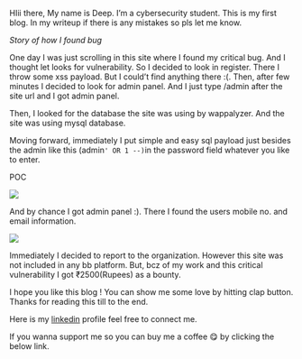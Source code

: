 HIii there, My name is Deep. I’m a cybersecurity student. This is my first blog. In my writeup if there is any mistakes so pls let me know.

_Story of how I found bug_

One day I was just scrolling in this site where I found my critical bug. And I thought let looks for vulnerability. So I decided to look in register. There I throw some xss payload. But I could’t find anything there :(. Then, after few minutes I decided to look for admin panel. And I just type /admin after the site url and I got admin panel.

Then, I looked for the database the site was using by wappalyzer. And the site was using mysql database.

Moving forward, immediately I put simple and easy sql payload just besides the admin like this (admin`' OR 1 --)`in the password field whatever you like to enter.

POC

![](https://miro.medium.com/v2/resize:fit:700/1*fV8JZxsuVH678yfDWmR5Hw.png)

And by chance I got admin panel :). There I found the users mobile no. and email information.

![](https://miro.medium.com/v2/resize:fit:700/1*puCRSyR0YTLZ8yohJdpSvw.png)

Immediately I decided to report to the organization. However this site was not included in any bb platform. But, bcz of my work and this critical vulnerability I got ₹2500(Rupees) as a bounty.

I hope you like this blog ! You can show me some love by hitting clap button. Thanks for reading this till to the end.

Here is my [linkedin](https://www.linkedin.com/in/deep-kachhadiya-aa8271310/) profile feel free to connect me.

If you wanna support me so you can buy me a coffee 😋 by clicking the below link.


